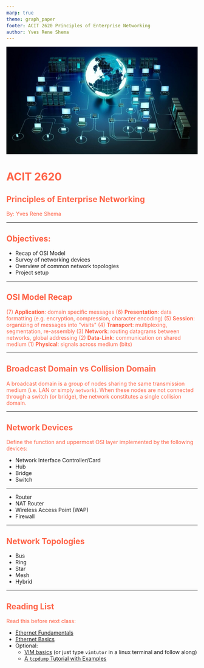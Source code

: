 ```yaml
---
marp: true
theme: graph_paper
footer: ACIT 2620 Principles of Enterprise Networking
author: Yves Rene Shema
---
```


<style scoped>
  h1, h2, p, footer {
    color: tomato
  }
</style>

![bg opacity:.8](../img/networking.jpg)

# ACIT 2620

## Principles of Enterprise Networking

By: Yves Rene Shema

---

## Objectives:

* Recap of OSI Model
* Survey of networking devices
* Overview of common network topologies
* Project setup

---

## OSI Model Recap

(7) **Application**: domain specific messages
(6) **Presentation**: data formatting (e.g. encryption, compression, character encoding)
(5) **Session**: organizing of messages into "visits"
(4) **Transport**: multiplexing, segmentation, re-assembly
(3) **Network**: routing datagrams between networks, global addressing
(2) **Data-Link**: communication on shared medium
(1) **Physical**: signals across medium (bits)

---

## Broadcast Domain vs Collision Domain

A broadcast domain is a group of nodes sharing the same transmission medium (i.e. LAN or simply `network`). When these nodes are not connected through a switch (or bridge), the network constitutes a single collision domain.

---

## Network Devices

Define the function and uppermost OSI layer implemented by the following devices:

* Network Interface Controller/Card
* Hub
* Bridge
* Switch

---

* Router
* NAT Router
* Wireless Access Point (WAP)
* Firewall

---

## Network Topologies

* Bus
* Ring
* Star
* Mesh
* Hybrid

---

## Reading List

Read this before next class:

- [Ethernet Fundamentals](https://www.oreilly.com/videos/the-complete-cybersecurity/9780136173717/9780136173717-SPTT_00_08_05_00/)
- [Ethernet Basics](https://intronetworks.cs.luc.edu/current2/html/ethernet1.html)
- Optional:
  - [VIM basics](https://www.howtoforge.com/vim-basics) (or just type `vimtutor` in a linux terminal and follow along)
  - [A `tcpdump` Tutorial with Examples](https://danielmiessler.com/study/tcpdump)